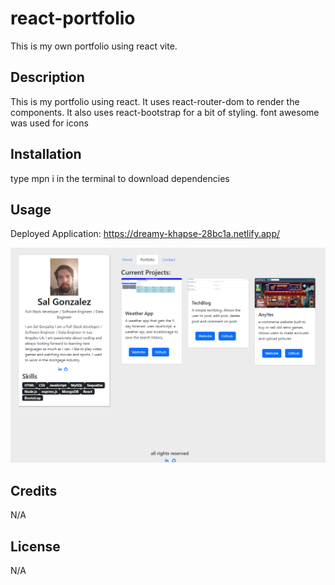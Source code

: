 # react-portfolio

This is my own portfolio using react vite.

## Description

This is my portfolio using react. It uses react-router-dom to render the components. It also uses react-bootstrap for a bit of styling.
font awesome was used for icons

## Installation

type mpn i in the terminal to download dependencies

## Usage

Deployed Application:  https://dreamy-khapse-28bc1a.netlify.app/

![website preview](/client/src/assets/website-preview.png)

## Credits

N/A

## License

N/A